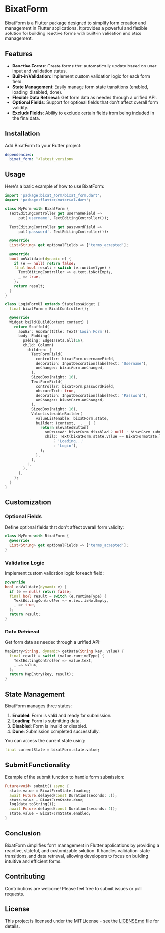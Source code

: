 # BixatForm

BixatForm is a Flutter package designed to simplify form creation and management in Flutter applications. It provides a powerful and flexible solution for building reactive forms with built-in validation and state management.

## Features

- **Reactive Forms**: Create forms that automatically update based on user input and validation status.
- **Built-in Validation**: Implement custom validation logic for each form field.
- **State Management**: Easily manage form state transitions (enabled, loading, disabled, done).
- **Flexible Data Retrieval**: Get form data as needed through a unified API.
- **Optional Fields**: Support for optional fields that don't affect overall form validity.
- **Exclude Fields**: Ability to exclude certain fields from being included in the final data.

## Installation

Add BixatForm to your Flutter project:

```yaml
dependencies:
  bixat_form: ^<latest_version>
```

## Usage

Here's a basic example of how to use BixatForm:

```dart
import 'package:bixat_form/bixat_form.dart';
import 'package:flutter/material.dart';

class MyForm with BixatForm {
  TextEditingController get usernameField =>
      put('username', TextEditingController());
  
  TextEditingController get passwordField =>
      put('password', TextEditingController());

  @override
  List<String> get optionalFields => ['terms_accepted'];

  @override
  bool onValidate(dynamic e) {
    if (e == null) return false;
    final bool result = switch (e.runtimeType) {
      TextEditingController => e.text.isNotEmpty,
      _ => true,
    };
    return result;
  }
}

class LoginFormUI extends StatelessWidget {
  final bixatForm = BixatController();

  @override
  Widget build(BuildContext context) {
    return Scaffold(
      appBar: AppBar(title: Text('Login Form')),
      body: Padding(
        padding: EdgeInsets.all(16),
        child: Column(
          children: [
            TextFormField(
              controller: bixatForm.usernameField,
              decoration: InputDecoration(labelText: 'Username'),
              onChanged: bixatForm.onChanged,
            ),
            SizedBox(height: 16),
            TextFormField(
              controller: bixatForm.passwordField,
              obscureText: true,
              decoration: InputDecoration(labelText: 'Password'),
              onChanged: bixatForm.onChanged,
            ),
            SizedBox(height: 16),
            ValueListenableBuilder(
              valueListenable: bixatForm.state,
              builder: (context, _, __) {
                return ElevatedButton(
                  onPressed: bixatForm.disabled ? null : bixatForm.submit,
                  child: Text(bixatForm.state.value == BixatFormState.loading
                      ? 'Loading...'
                      : 'Login'),
                );
              },
            ),
          ],
        ),
      ),
    );
  }
}
```

## Customization

### Optional Fields

Define optional fields that don't affect overall form validity:

```dart
class MyForm with BixatForm {
  @override
  List<String> get optionalFields => ['terms_accepted'];
}
```

### Validation Logic

Implement custom validation logic for each field:

```dart
@override
bool onValidate(dynamic e) {
  if (e == null) return false;
  final bool result = switch (e.runtimeType) {
    TextEditingController => e.text.isNotEmpty,
    _ => true,
  };
  return result;
}
```

### Data Retrieval

Get form data as needed through a unified API:

```dart
MapEntry<String, dynamic> getData(String key, value) {
  final result = switch (value.runtimeType) {
    TextEditingController => value.text,
    _ => value,
  };
  return MapEntry(key, result);
}
```

## State Management

BixatForm manages three states:

1. **Enabled**: Form is valid and ready for submission.
2. **Loading**: Form is submitting data.
3. **Disabled**: Form is invalid or disabled.
4. **Done**: Submission completed successfully.

You can access the current state using:

```dart
final currentState = bixatForm.state.value;
```

## Submit Functionality

Example of the submit function to handle form submission:

```dart
Future<void> submit() async {
  state.value = BixatFormState.loading;
  await Future.delayed(const Duration(seconds: 3));
  state.value = BixatFormState.done;
  log(data.toString());
  await Future.delayed(const Duration(seconds: 1));
  state.value = BixatFormState.enabled;
}
```

## Conclusion

BixatForm simplifies form management in Flutter applications by providing a reactive, stateful, and customizable solution. It handles validation, state transitions, and data retrieval, allowing developers to focus on building intuitive and efficient forms.

## Contributing

Contributions are welcome! Please feel free to submit issues or pull requests.

## License

This project is licensed under the MIT License - see the [LICENSE.md](LICENSE.md) file for details.

